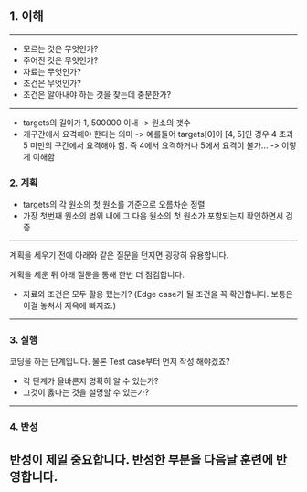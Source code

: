 ## 1. 이해

---
- 모르는 것은 무엇인가?
- 주어진 것은 무엇인가?
- 자료는 무엇인가?
- 조건은 무엇인가?
- 조건은 알아내야 하는 것을 찾는데 충분한가?
---
- targets의 길이가 1, 500000 이내 -> 원소의 갯수
- 개구간에서 요격해야 한다는 의미 -> 예를들어 targets[0]이 [4, 5]인 경우 4 초과 5 미만의 구간에서 요격해야 함. 즉 4에서 요격하거나 5에서 요격이 불가... -> 이렇게 이해함

### 2. 계획
- targets의 각 원소의 첫 원소를 기준으로 오름차순 정렬
- 가장 첫번째 원소의 범위 내에 그 다음 원소의 첫 원소가 포함되는지 확인하면서 검증

---
계획을 세우기 전에 아래와 같은 질문을 던지면 굉장히 유용합니다.

계획을 세운 뒤 아래 질문을 통해 한번 더 점검합니다.

- 자료와 조건은 모두 활용 했는가? (Edge case가 될 조건을 꼭 확인합니다. 보통은 이걸 놓쳐서 지옥에 빠지죠.)
---

### 3. 실행

코딩을 하는 단계입니다. 물론 Test case부터 먼저 작성 해야겠죠?

- 각 단계가 올바른지 명확히 알 수 있는가?
- 그것이 옳다는 것을 설명할 수 있는가?

---

### 4. 반성

반성이 제일 중요합니다. 반성한 부분을 다음날 훈련에 반영합니다.
- 
